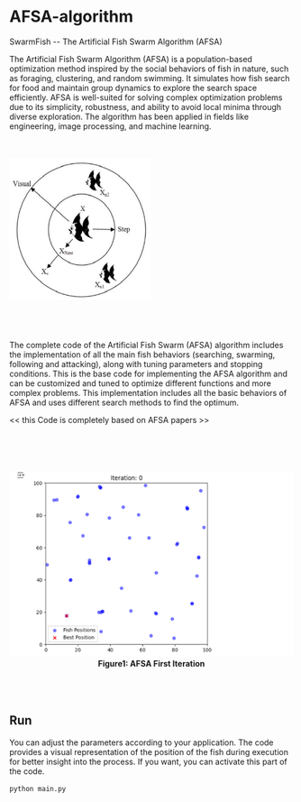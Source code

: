 # AFSA-algorithm

SwarmFish -- The Artificial Fish Swarm Algorithm (AFSA)

The Artificial Fish Swarm Algorithm (AFSA) is a population-based optimization method inspired by the social behaviors of fish in nature, such as foraging, clustering, and random swimming. It simulates how fish search for food and maintain group dynamics to explore the search space efficiently. AFSA is well-suited for solving complex optimization problems due to its simplicity, robustness, and ability to avoid local minima through diverse exploration. The algorithm has been applied in fields like engineering, image processing, and machine learning.


<br><br>
<img src="fish-scope.png" width="250">
<br>
<br><br><br><br>
The complete code of the Artificial Fish Swarm (AFSA) algorithm includes the implementation of all the main fish behaviors (searching, swarming, following and attacking), along with tuning parameters and stopping conditions.
This is the base code for implementing the AFSA algorithm and can be customized and tuned to optimize different functions and more complex problems. This implementation includes all the basic behaviors of AFSA and uses different search methods to find the optimum.


<< this Code is completely based on AFSA papers >>


<p align="center">
<br><br><br><br>
<img src="AFSA-Algorithm.png" width="800">
<br>
<b>Figure1: AFSA First Iteration</b>
<br><br><br><br>
</p>

## Run
You can adjust the parameters according to your application. The code provides a visual representation of the position of the fish during execution for better insight into the process. If you want, you can activate this part of the code.

```
python main.py 
```
